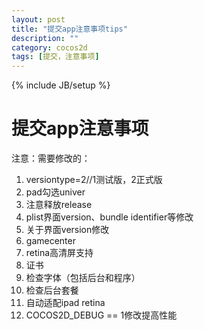 ```yaml
---
layout: post
title: "提交app注意事项tips"
description: ""
category: cocos2d
tags: [提交，注意事项]
---
```

{% include JB/setup %}

提交app注意事项
=========

注意：需要修改的：

 1. versiontype=2//1测试版，2正式版
 2. pad勾选univer
 3. 注意释放release
 4. plist界面version、bundle identifier等修改
 5. 关于界面version修改
 6. gamecenter
 7. retina高清屏支持
 8. 证书
 9. 检查字体（包括后台和程序）
 10. 检查后台套餐
 11. 自动适配ipad retina
 12. COCOS2D_DEBUG == 1修改提高性能